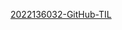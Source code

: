 [<a href="https://github.com/2022136032/2022136032-GitHub-TIL" target="_blank">2022136032-GitHub-TIL</a>
](https://github.com/2022136032)

